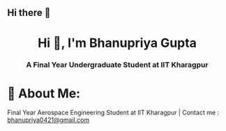 ## Hi there 👋

<!--
**bhanupgpt/bhanupgpt** is a ✨ _special_ ✨ repository because its `README.md` (this file) appears on your GitHub profile.

Here are some ideas to get you started:

- 🔭 I’m currently working on ...
- 🌱 I’m currently learning ...
- 👯 I’m looking to collaborate on ...
- 🤔 I’m looking for help with ...
- 💬 Ask me about ...
- 📫 How to reach me: ...
- 😄 Pronouns: ...
- ⚡ Fun fact: ...
-->

<h1 align="center">Hi 👋, I'm Bhanupriya Gupta</h1>
<h3 align="center">A Final Year Undergraduate Student at IIT Kharagpur</h3>

# 💫 About Me:
Final Year Aerospace Engineering Student at IIT Kharagpur | 
Contact me : bhanupriya0421@gmail.com

